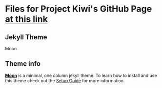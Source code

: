 # Files for Project Kiwi's GitHub Page [at this link](https://ies-rafael-alberti.github.io/gameoff2023)
## Jekyll Theme
Moon
## Theme info
**[Moon](https://taylantatli.github.io/Moon)** is a minimal, one column jekyll theme.
To learn how to install and use this theme check out the [Setup Guide](https://taylantatli.github.io/Moon/moon-theme/) for more information.
